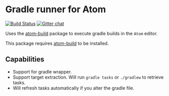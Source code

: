 # Gradle runner for Atom
[![Build Status](https://travis-ci.org/AtomBuild/atom-build-gulp.svg?branch=master)](https://travis-ci.org/AtomBuild/atom-build-gradle)
[![Gitter chat](https://badges.gitter.im/noseglid/atom-build.svg)](https://gitter.im/noseglid/atom-build)

Uses the [atom-build](https://github.com/noseglid/atom-build) package to execute
gradle builds in the `Atom` editor.

This package requires [atom-build](https://github.com/noseglid/atom-build) to be installed.

## Capabilities

  * Support for gradle wrapper.
  * Support target extraction. Will run `gradle tasks` or `./gradlew` to retrieve tasks.
  * Will refresh tasks automatically if you alter the gradle file.
